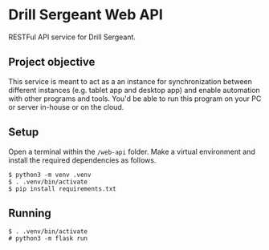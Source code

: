 # Drill Sergeant Web API

RESTFul API service for Drill Sergeant. 

## Project objective

This service is meant to act as a an instance for
synchronization between different instances (e.g. tablet
app and desktop app) and enable automation with other
programs and tools. You'd be able to run this program on
your PC or server in-house or on the cloud.

## Setup

Open a terminal within the `/web-api` folder. Make a virtual
environment and install the required dependencies as
follows.

```
$ python3 -m venv .venv
$ . .venv/bin/activate
$ pip install requirements.txt
```

## Running

```
$ . .venv/bin/activate
# python3 -m flask run
```